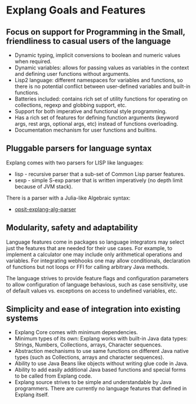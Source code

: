Explang Goals and Features
==========================

Focus on support for Programming in the Small, friendliness to casual users of the language
-------------------------------------------------------------------------------------------

- Dynamic typing, implicit conversions to boolean and numeric values when required.
- Dynamic variables: allows for passing values as variables in the context and
  defining user functions without arguments.
- Lisp2 language: different namespaces for variables and functions, so there
  is no potential conflict between user-defined variables and built-in
  functions.
- Batteries included: contains rich set of utility functions for operating on
  collections, regexp and globbing support, etc.
- Support for both imperative and functional style programming.
- Has a rich set of features for defining function arguments (keyword
  args, rest args, optional args, etc) instead of functions overloading.
- Documentation mechanism for user functions and builtins.

Pluggable parsers for language syntax
-------------------------------------

Explang comes with two parsers for LISP like languages:
- lisp - recursive parser that a sub-set of Common Lisp parser features.
- sexp - simple S-exp parser that is written imperatively (no depth
  limit because of JVM stack).

There is a parser with a Julia-like Algebraic syntax:
- [opsit-explang-alg-parser](https://github.com/opsit-io/opsit-explang-alg-parser)

Modularity, safety and adaptability
---------------------------

Language features come in packages so language integrators may select just the
features that are needed for their use cases. For example, to implement a
calculator one may include only arithmetical operations and variables.  For
integrating webhooks one may allow conditionals, declaration of functions but
not loops or FFI for calling arbitrary Java methods.

The language strives to provide feature flags and configuration parameters to
allow configuration of language behavious, such as case sensitivity, use of
default values vs. exceptions on access to undefined variables, etc.


Simplicity and ease of integration into existing systems
--------------------------------------------------------

- Explang Core comes with minimum dependencies.
- Minimum types of its own: Explang works with built-in Java data types:
  Strings, Numbers, Collections, arrays, Character sequences.
- Abstraction mechanisms to use same functions on different Java native types
  (such as Collections, arrays and character sequences).
- Ability to use Java Beans like objects without writing glue code in Java.
- Ability to add easily additional Java based functions and special forms to
  be called from Explang code.
- Explang source strives to be simple and understandable by Java
  programmers. There are currently no language features that defined in
  Explang itself.

